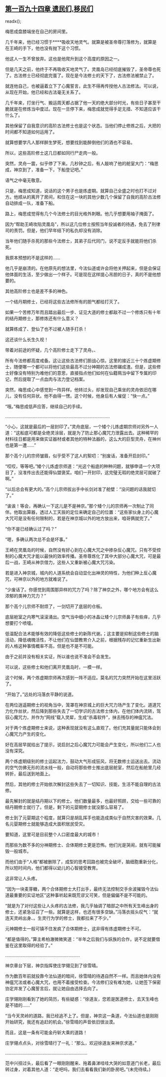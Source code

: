 ## [第一百九十四章 遗民们,移民们](https://www.xxbiquge.com/11_11207/9103107.html)
readx();

  梅思成盘膝端坐在自己的房间里。

  几千年来，他已经习惯于****吸收天地灵气。就算是被圣帝尊打落修为，就算是在王崎的手下，他也没有抛下这个习惯。

  他这人一生不曾放弃。这也是他爬升到这个高度的原因之一。

  但是几天之前，他终于不再吸收天地灵气了。灵凰岛已经彻底摧毁了，圣帝尊也死了。古法修士已经彻底完蛋了。现在是今法修士的天下了，古法修法被禁止了。

  就连他自己，也被逼着立下了心魔誓言，此生不得再传授他人古法修法。可以说，从现在开始，他已经和古法毫无关系了。

  几千年来，打坐行气、搬运周天都占据了他一天的绝大部分时光，有些日子甚至干脆就是在修炼当中度过。现在一旦停下来，梅思成就觉得手足无措、不知道应该干什么了。

  其他保留了自我意识的高阶古法修士也是这个状态。当他们停止修炼之后，大把的时间都不知道如何运用了。

  就算想要学凡人那样醉生梦死，想要找到能醉倒他们的酒也不容易。

  所以，这些高阶修士这几日都如同行尸走肉一般。

  突然，灵舟一震，似乎停了下来。几秒钟之后，有人敲响了他的舱室大门：“梅思成，神京到了，准备一下，下船登记吧。”

  语气之中毫无敬意。

  只是，梅思成知道，说话的这个男子也是炼虚期。就算自己全盛之时也打不过对方。他顺从的离开了房间，和住在这一块的其他少数几个保留了自我的高阶古法修自动排成一队，准备下船。

  路上，梅思成觉得有几个今法修士的目光格外刺眼。他几乎想要用袖子掩面了。

  因为“帮助王崎攻陷灵凰岛”，所以这几位修士按照当年投诚者的待遇，免去了刑律司的责罚。但是，他们早年结下的私仇却没有消除。

  当年他们随手杀死的那些今法修士，其弟子后代同门，说不定反手就能将他们杀死。

  我原本预想的不是这样的……

  他几乎是崩溃的。在他原先的想法里，今法仙道或许会将他关押起来，但是会保证他体面的生活，至少做出一个样子。可是现在这样提心吊胆的日子，真的不是他想要的。

  其他高阶修士也是差不多的神色。

  一个结丹期修士，已经将这些古法修所有的胆气都给打灭了。

  如果一个苦修万年而且踏出最后一步、证见大道的修士都敌不过一个修炼只有十年的结丹期修士，那修炼还有什么意义？

  就算练成了、登仙了也不过被人随手打杀！

  这还谈什么长生久视！

  带着对前途的怀疑，几个高阶修士走下了灵舟。、

  所有今法修都高度戒备。这让这些古法修们胆战心惊。这里的接近三十个炼虚期修士，随便哪一个都可以将他们这些最高不过分神期的古法修碾成渣。但是，这些修士好像没有特别为难他们的意思，直接指点他们如何在仙籍珮当中留下专属的印记，然后提取了一点血肉与法力登记档案。

  突然，梅思成心中感觉到一阵异样。他转过头，却发现自己乘坐的灵舟依旧在哪儿，没有任何异状。他不由得一愣。这个时候，他身后有人催促：“快一点。”

  “哦。”梅思成低声应答，继续自己的手续。

  …………………………………………………………………………

  “小心，这就是最后的一层封印了。”灵舟底层，一个矮个儿炼虚期宗师对另外一人道：“这船底可都是全绝灵涂层，就是为了防止那心魔咒力泄露出去。这种稀罕的材料往日都是用来做实证器材或者其他的特种法器的，这么大的巨型灵舟，在神州也是第一遭……”

  那个高个儿的宗师皱眉，似乎受不了这人的絮叨：“别废话，准备开启封印。”

  “哎哎，等等吧。”矮个儿炼虚宗师道：“光这个船底的种种问题，就够申请一个大项目了，没准传出去还能得仙盟褒奖。咱们一开封印，这完璧无瑕的绝灵层可就破了啊。”

  “以后总会有更大的。”高个儿宗师拔出手中长剑对准了舱壁：“没问题的话我就切了。”

  “诶诶！等会，再确认一下这儿是不是神京。”那个矮个儿的宗师再一次制止了同伴。他取出算器，透过人工天辰的定位来确定自己的位置：“这些家伙身上的心魔大咒可是没有任何限制的，若是在神京城以外的地方放出来，咱哥俩就完了。”

  “你不是已经确认过了吗？”

  “嗯，多确认两次总不会是坏事。”

  王崎在灵凰岛的时候，自然没有好心到在心魔大咒之中掺杂反心魔咒。只有不受控制的心魔大咒才能以最快的效率传播。圣帝尊炼化了其中大部分心魔大咒，可是最后一战，王崎从神京借力，这些人又重新被心魔大咒污染。

  若是进入神京城，城内的人道系统会自动显化出神灵的特性，为他们种上反心魔咒，可神京以外的地方就难说了。

  “少废话了。你感觉到周围那异样的咒力了吗？除了神京之外，哪个地方会有这么浓郁的类神力咒力？”

  那个高个儿宗师不耐烦了，一剑切开了底层的仓板。

  底层舱室之内寒气滚滚涌出。空气当中细小的冰晶让矮个儿宗师鼻子有些痒，几乎想要打个喷嚏。

  低温配合法术能够有效的降低这些修士的新陈代谢。；这主要是抑制这些修士的脑活动，降低魂魄活性，不让他们在仙盟教育介入之前，根据残存的记忆重新生出新的人格这种事情概率不高，但是也不是不可能。

  由于之前并没有相关实证，所以谁也说不准会不会发生。

  可以说，这些修士和他们离开灵凰岛时，一模一样。

  这个时候，两个炼虚期宗师再次感到一阵不适应。莫名的咒力突然开始在这里活跃了。

  “开始了。”远处的冯落衣平静的说道。

  在两位逍遥期修士的视角当中，笼罩在神京城上的巨大咒力场产生了变化。道道咒力化作丝状，然后降到那些失去了一切学识的古法修士体内，在他们体内流转，驾驭心魔咒力，并作为“网线”载入灵犀，生成“杀毒软件”，抹去残存的神瘟咒法。

  对于两个炼虚期修士来说，这种表现就没有这么直观了。他们充其量就只能体会到心魔咒力产生的变化。

  好在高层早就给出了提示，说启封之后心魔咒力可能会产生变化，所以他们二人也没有深究。

  两个炼虚期级别的修士运起法力，鼓动大气形成狂风，将无数修士运送出去。流动的空气仿佛无形的流水线一般，自动将那些修士推出底层舱室，然后在船舱里几经转折，最后送到地面上。

  然后，其他的修士开始依次解封这些失去了一切知识、技能，生活不能自理的古法修。

  最先解封的就是结丹期以下的修士。他们数量最多，也最好照顾，交给一些可靠的结丹期修士就行了。但是，剩下的元婴期修士就没那么容易了。

  修士到了元婴期这个程度，就算只是胡乱挥手也能造成类似于自然灾害的效果。几名元婴期修士就能够造成大面积居民受灾。

  要知道，这里可是目前整个人口密度最大的城市！

  而那些为数不多的分神期修士、合体期修士更是恐怖。他们光是哭闹，就有可能摧毁一般城市。

  而他们由于“人格”都被删除了，成型的思考回路也被完全破坏，脑细胞重新分化，所以短时间内，他们都得以幼儿的心智接受教育。

  这非常让人头疼。

  “因为一块麦芽糖，两个合体期修士大打出手，最终无法控制交手余波摧毁今法仙道最重要的实证地区”这种事听起来既荒谬又可笑，但是偏偏不是不可能的。

  “就是为了对付这些让人头疼的古法修，我几乎抽调了暗部之中所有天生峰出身的修士，还紧急征召了一些。就算是这样，也还有很多空缺。”冯落衣摇头叹气：“就连天灵岭出身、。生灵行为学的修士，我都拉来了不少。”

  元神期修士一般可镇不住发疯了合体期修士，这非得有炼虚期修士不可。

  “都是值得的。”算主希柏澈微微笑道：“半年之后我们与妖族的合作，说不定就要借鉴在这里取得的经验了。”

  ……………………………………………………

  神京章台下层，神京指挥使庄学翎见到了徐雪晴。

  作为数百年前就投靠今法仙道的暗间，徐雪晴的待遇自然不一样。而且她体内没有神瘟咒法或者心魔大咒，也用不着接受检查。今法修们没有难为她，让她签下保密协定并发了心魔誓言后，就让她自由选择去向了。

  庄学翎刚刚看到了她的简历，有些疑惑：“徐道友，您若是医道修士，去天生峰也是不错的……”

  “当今天灵岭的道路，我已经追不上了。但是，神京这一条道，今法仙道也是刚刚开始研究，我还有追赶的机会。”徐雪晴的声音依旧很淡漠。

  而且，这是一条有可能金丹斩大乘的道路！

  庄学翎点点头，对徐雪晴行了一礼：“那么，欢迎徐道友来神京求道。”

  …………………………………………………………

  范中兴扭过头，最后看了一眼刚刚醒来、拖着鼻涕哇哇大哭的如意道门长老，最后转过身，对着其他人道：“走吧吗，我们去看看我们新的卧房吧。”(未完待续。)
